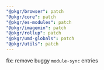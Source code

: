```yaml
---
"@pkgr/browser": patch
"@pkgr/core": patch
"@pkgr/es-modules": patch
"@pkgr/imagemin": patch
"@pkgr/rollup": patch
"@pkgr/umd-globals": patch
"@pkgr/utils": patch
---
```


fix: remove buggy `module-sync` entries
